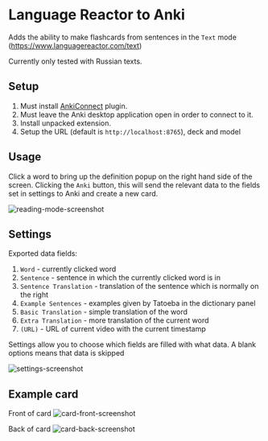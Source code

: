 # Language Reactor to Anki

Adds the ability to make flashcards from sentences in the `Text` mode (https://www.languagereactor.com/text)

Currently only tested with Russian texts.

## Setup

1) Must install [AnkiConnect](https://ankiweb.net/shared/info/2055492159) plugin.
2) Must leave the Anki desktop application open in order to connect to it.
3) Install unpacked extension.
4) Setup the URL (default is `http://localhost:8765`), deck and model

## Usage

Click a word to bring up the definition popup on the right hand side of the screen.
Clicking the `Anki` button, this will send the relevant data to the fields set in settings to Anki and create a new card.

![reading-mode-screenshot](https://github.com/ClearlyKyle/Language_Reactor_to_Anki/master/screenshots/reading_example.png)

## Settings

Exported data fields:

 1) `Word` - currently clicked word
 2) `Sentence` - sentence in which the currently clicked word is in
 3) `Sentence Translation` - translation of the sentence which is normally on the right
 4) `Example Sentences` - examples given by Tatoeba in the dictionary panel
 5) `Basic Translation` - simple translation of the word
 6) `Extra Translation` - more translation of the current word
 7) `(URL)` - URL of current video with the current timestamp

Settings allow you to choose which fields are filled with what data. A blank options means that data is skipped

![settings-screenshot](https://github.com/ClearlyKyle/Language_Reactor_to_Anki/master/screenshots/settings.png)

## Example card

Front of card
![card-front-screenshot](https://github.com/ClearlyKyle/Language_Reactor_to_Anki/master/screenshots/example_card_front.png)

Back of card
![card-back-screenshot](https://github.com/ClearlyKyle/Language_Reactor_to_Anki/master/screenshots/example_card_back.png)

